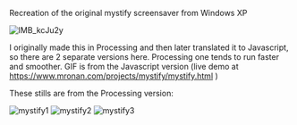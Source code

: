 Recreation of the original mystify screensaver from Windows XP

![IMB_kcJu2y](https://user-images.githubusercontent.com/11184076/152666934-a3d47bba-5f60-4e65-bf6c-c5672a48832a.GIF)

I originally made this in Processing and then later translated it to Javascript, so there are 2 separate versions here.
Processing one tends to run faster and smoother.  GIF is from the Javascript version (live demo at https://www.mronan.com/projects/mystify/mystify.html )

These stills are from the Processing version:

![mystify1](https://user-images.githubusercontent.com/11184076/152664092-82373000-3e5a-4fe5-a56f-b647682b940c.jpg)
![mystify2](https://user-images.githubusercontent.com/11184076/152664094-f1e8bcfb-b7cd-4f85-b92f-65ee299d13af.jpg)
![mystify3](https://user-images.githubusercontent.com/11184076/152664104-3d9cfa0a-5902-4401-8b18-1b60d1accb12.jpg)
